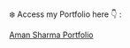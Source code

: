 ❄️ Access my Portfolio here 👇 :

[Aman Sharma Portfolio](https://amansharma7799.github.io/modern-portfolio/)
